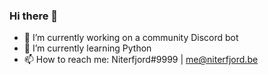 ### Hi there 👋
- 🔭 I’m currently working on a community Discord bot
- 🌱 I’m currently learning Python
- 📫 How to reach me: Niterfjord#9999 | me@niterfjord.be

<!--
**niterfjord/niterfjord** is a ✨ _special_ ✨ repository because its `README.md` (this file) appears on your GitHub profile.

Here are some ideas to get you started:

- 🔭 I’m currently working on ...
- 🌱 I’m currently learning ...
- 👯 I’m looking to collaborate on ...
- 🤔 I’m looking for help with ...
- 💬 Ask me about ...
- 📫 How to reach me: ...
- 😄 Pronouns: ...
- ⚡ Fun fact: ...
-->
